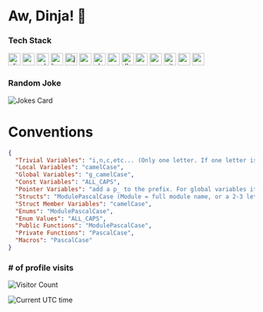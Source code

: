 # Aw, Dinja! 👋

### Tech Stack

<p>
<img src="https://bs-uploads.toptal.io/blackfish-uploads/components/skill_page/content/logo_file/logo/1092138/image__3_-5be49e58b42f3b87c25b5e074c3ed54e.png" width="25px" title="elixir">
<img src="https://upload.wikimedia.org/wikipedia/commons/1/19/C_Logo.png" width="25px" title="c">
<img src="https://upload.wikimedia.org/wikipedia/commons/thumb/0/04/Erlang_logo.svg/1168px-Erlang_logo.svg.png" width="25px" title="erlang">
<img src="https://cdn-icons-png.flaticon.com/512/5968/5968259.png" width="25px" title="haskell">
<img src="https://cdn.freebiesupply.com/logos/large/2x/java-4-logo-png-transparent.png" width="25px" title="java">
<img src="https://code.visualstudio.com/assets/images/code-stable.png" width="25px" title="vscode">
<img src="https://upload.wikimedia.org/wikipedia/commons/1/1e/Oh_My_Zsh_logo.png" width="25px" title="oh my zsh">
<img src="https://avatars.githubusercontent.com/u/17767077?s=280&v=4" width="25px" title="zeebe">
<img src="https://dbeaver.com/img/dbeaver-head.png" width="25px" title="dbeaver">  
<img src="https://upload.wikimedia.org/wikipedia/commons/thumb/2/29/Postgresql_elephant.svg/1985px-Postgresql_elephant.svg.png" width="25px" title="postgres">  
<img src="https://www.sublimehq.com/images/sublime_merge.png" width="25px" title="sublime merge">  
<img src="https://cdn-icons-png.flaticon.com/512/25/25231.png" width="25px" title="github">  
<img src="https://pop.system76.com/icon-512.png" width="25px" title="pop os">  
<img src="https://cdn0.iconfinder.com/data/icons/flat-round-system/512/archlinux-512.png" width="25px" title="arch linux">  
</p>

### Random Joke
<!-- Markdown -->
![Jokes Card](https://readme-jokes.vercel.app/api)

# Conventions
```json
{
  "Trivial Variables": "i,n,c,etc... (Only one letter. If one letter isn't clear, then make it a Local Variable)",
  "Local Variables": "camelCase",
  "Global Variables": "g_camelCase",
  "Const Variables": "ALL_CAPS",
  "Pointer Variables": "add a p_ to the prefix. For global variables it would be gp_var, for local variables p_var, for const variables p_VAR. If far pointers are used then use an fp_ instead of p_.",
  "Structs": "ModulePascalCase (Module = full module name, or a 2-3 letter abbreviation, but still in PascalCase.)",
  "Struct Member Variables": "camelCase",
  "Enums": "ModulePascalCase",
  "Enum Values": "ALL_CAPS",
  "Public Functions": "ModulePascalCase",
  "Private Functions": "PascalCase",
  "Macros": "PascalCase"
}
```

###  # of profile visits

![Visitor Count](https://profile-counter.glitch.me/andimon/count.svg)

![Current UTC time](https://jojoee.jojoee.com/api/utcnowgif?utcnow)




<!--
**andimon/andimon** is a ✨ _special_ ✨ repository because its `README.md` (this file) appears on your GitHub profile.

Here are some ideas to get you started:

- 🔭 I’m currently working on ...
- 🌱 I’m currently learning ...
- 👯 I’m looking to collaborate on ...
- 🤔 I’m looking for help with ...
- 💬 Ask me about ...
- 📫 How to reach me: ...
- 😄 Pronouns: ...
- ⚡ Fun fact: ...
-->
